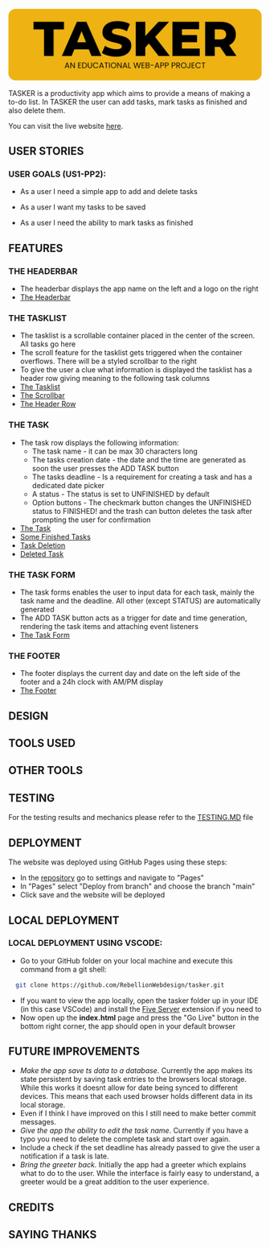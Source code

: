 ![readme header image](docs/readme-images/tasker-readme-header.png)

TASKER is a productivity app which aims to provide a means of making a to-do list. In TASKER the user can add tasks, mark tasks as finished and also delete them.

You can visit the live website [here](https://rebellionwebdesign.github.io/tasker/).

## USER STORIES

### USER GOALS (US1-PP2):

- As a user I need a simple app to add and delete tasks

- As a user I want my tasks to be saved

- As a user I need the ability to mark tasks as finished


## FEATURES

### THE HEADERBAR

- The headerbar displays the app name on the left and a logo on the right
- [The Headerbar](docs/readme-images/tasker-headerbar.png)

### THE TASKLIST

- The tasklist is a scrollable container placed in the center of the screen. All tasks go here
- The scroll feature for the tasklist gets triggered when the container overflows. There will be a styled scrollbar to the right
- To give the user a clue what information is displayed the tasklist has a header row giving meaning to the following task columns
- [The Tasklist](docs/readme-images/tasker-task-list.png)
- [The Scrollbar](docs/readme-images/tasker-task-list-scrollbar.png)
- [The Header Row](docs/readme-images/tasker-task-list-header-row.png)

### THE TASK

- The task row displays the following information:
  - The task name - it can be max 30 characters long
  - The tasks creation date - the date and the time are generated as soon the user presses the ADD TASK button
  - The tasks deadline - Is a requirement for creating a task and has a dedicated date picker
  - A status - The status is set to UNFINISHED by default
  - Option buttons - The checkmark button changes the UNFINISHED status to FINISHED! and the trash can button deletes the task after prompting the user for confirmation
- [The Task](docs/readme-images/tasker-task-list-task.png)
- [Some Finished Tasks](docs/readme-images/tasker-task-list-finished.png)
- [Task Deletion](docs/readme-images/tasker-task-list-delete.png)
- [Deleted Task](docs/readme-images/tasker-task-list-deleted.png)

### THE TASK FORM

- The task forms enables the user to input data for each task, mainly the task name and the deadline. All other (except STATUS) are automatically generated
- The ADD TASK button acts as a trigger for date and time generation, rendering the task items and attaching event listeners 
- [The Task Form](docs/readme-images/tasker-task-form.png)

### THE FOOTER

- The footer displays the current day and date on the left side of the footer and a 24h clock with AM/PM display
- [The Footer](docs/readme-images/tasker-footer.png)

## DESIGN

## TOOLS USED

## OTHER TOOLS

## TESTING

For the testing results and mechanics please refer to the [TESTING.MD](https://github.com/RebellionWebdesign/tasker/blob/866f4086338f21d593d152445bd8058c7e19d97f/TESTING.MD) file

## DEPLOYMENT

The website was deployed using GitHub Pages using these steps:

- In the [repository](https://github.com/RebellionWebdesign/tasker) go to settings and navigate to "Pages"
- In "Pages" select "Deploy from branch" and choose the branch "main"
- Click save and the website will be deployed

## LOCAL DEPLOYMENT

### LOCAL DEPLOYMENT USING VSCODE:

- Go to your GitHub folder on your local machine and execute this command from a git shell:  
```bash
  git clone https://github.com/RebellionWebdesign/tasker.git
```
- If you want to view the app locally, open the tasker folder up in your IDE (in this case VSCode) and install the [Five Server](https://marketplace.visualstudio.com/items?itemName=yandeu.five-server) extension if you need to
- Now open up the **index.html** page and press the "Go Live" button in the bottom right corner, the app should open in your default browser

## FUTURE IMPROVEMENTS

- *Make the app save ts data to a database.* Currently the app makes its state persistent by saving task entries to the browsers local storage. While this works it doesnt allow for date being synced to different devices. This means that each used browser holds different data in its local storage.
- Even if I think I have improved on this I still need to make better commit messages.
- *Give the app the ability to edit the task name*. Currently if you have a typo you need to delete the complete task and start over again.
- Include a check if the set deadline has already passed to give the user a notification if a task is late.
- *Bring the greeter back.* Initially the app had a greeter which explains what to do to the user. While the interface is fairly easy to understand, a greeter would be a great addition to the user experience.

## CREDITS

## SAYING THANKS
